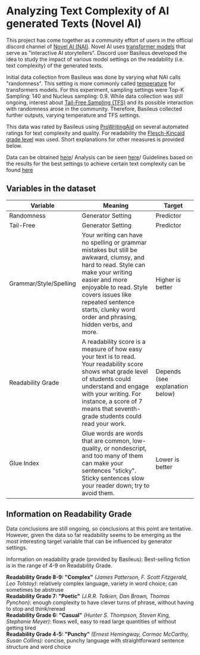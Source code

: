# Analyzing Text Complexity of AI generated Texts (Novel AI)

This project has come together as a community effort of users in the official discord channel of [Novel AI (NAI)](https://novelai.net/). Novel AI uses [transformer models](https://en.wikipedia.org/wiki/Transformer_(machine_learning_model)) that serve as "interactive AI storytellers". Discord user Basileus developed the idea to study the impact of various model settings on the readability (i.e. text complexity) of the generated texts.

Initial data collection from Basileus was done by varying what NAI calls "randomness". This setting is more commonly called [temperature](https://huggingface.co/blog/how-to-generate) for transformers models. For this experiment, sampling settings were Top-K Sampling: 140 and Nucleus sampling: 0.9. While data collection was still ongoing, interest about [Tail-Free Sampling (TFS)](https://trentbrick.github.io/Tail-Free-Sampling/) and its possible interaction with randomness arose in the community. Therefore, Basileus collected further outputs, varying temperature and TFS settings.

This data was rated by Basileus using [ProWritingAid](https://prowritingaid.com/) on several automated ratings for text complexity and quality. For readability the [Flesch-Kincaid grade level](https://en.wikipedia.org/wiki/Flesch%E2%80%93Kincaid_readability_tests#Flesch%E2%80%93Kincaid_grade_level) was used. Short explanations for other measures is provided below.

Data can be obtained [here](https://docs.google.com/spreadsheets/d/1a-oHJdBUvwTUam7Y9U9vqEvrcd4fK2q3oqm3H4iI4G0/edit#gid=116999801)/
Analysis can be seen [here](https://github.com/MWiechmann/NAI_gen_set_experiment/blob/main/Analyzing%20Data%20from%20Basileus'%20NAI%20Generation%20Setting%20Experiment.ipynb)/
Guidelines based on the results for the best settings to achieve certain text complexity can be found [here](https://justpaste.it/7zvmd)

## Variables in the dataset

Variable|Meaning|Target
-|-|-
Randomness|Generator Setting|Predictor
Tail-Free|Generator Setting|Predictor
Grammar/Style/Spelling|Your writing can have no spelling or grammar mistakes but still be awkward, clumsy, and hard to read. Style can make your writing easier and more enjoyable to read. Style covers issues like repeated sentence starts, clunky word order and phrasing, hidden verbs, and more.|Higher is better
Readability Grade|A readability score is a measure of how easy your text is to read. Your readability score shows what grade level of students could understand and engage with your writing. For instance, a score of 7 means that seventh-grade students could read your work.|Depends (see explanation below)
Glue Index|Glue words are words that are common, low-quality, or nondescript, and too many of them can make your sentences "sticky". Sticky sentences slow your reader down; try to avoid them.|Lower is better

## Information on Readability Grade
Data conclusions are still ongoing, so conclusions at this point are  tentative. However, given the data so far readability seems to be emerging as the most interesting target variable that can be influenced by generator settings.

Information on readability grade (provided by Basileus):
Best-selling fiction is in the range of 4-9 on Readability Grade.

**Readability Grade 8-9: "Complex"** *(James Patterson, F. Scott Fitzgerald, Leo Tolstoy)*: relatively complex language, variety in word choice; can sometimes be abstruse\
**Readability Grade 7: "Poetic"** *(J.R.R. Tolkien, Dan Brown, Thomas Pynchon)*: enough complexity to have clever turns of phrase, without having to stop and think/reread\
**Readability Grade 6: "Casual"** *(Hunter S. Thompson, Steven King, Stephanie Meyer)*: flows well, easy to read large quantities of without getting tired\
**Readability Grade 4-5: "Punchy"** *(Ernest Hemingway, Cormac McCarthy, Susan Collins)*: concise, punchy language with straightforward sentence structure and word choice
